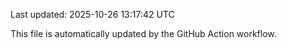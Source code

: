 Last updated: 2025-10-26 13:17:42 UTC

This file is automatically updated by the GitHub Action workflow.
